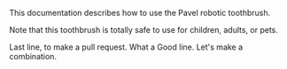 This documentation describes how to use the Pavel robotic
toothbrush.

Note that this toothbrush is totally safe to use for children,
adults, or pets.

Last line, to make a pull request. What a Good line. Let's make a combination.
